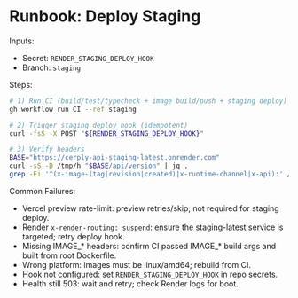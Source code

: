 # Runbook: Deploy Staging

Inputs:
- Secret: `RENDER_STAGING_DEPLOY_HOOK`
- Branch: `staging`

Steps:
```bash
# 1) Run CI (build/test/typecheck + image build/push + staging deploy)
gh workflow run CI --ref staging

# 2) Trigger staging deploy hook (idempotent)
curl -fsS -X POST "${RENDER_STAGING_DEPLOY_HOOK}"

# 3) Verify headers
BASE="https://cerply-api-staging-latest.onrender.com"
curl -sS -D /tmp/h "$BASE/api/version" | jq .
grep -Ei '^(x-image-(tag|revision|created)|x-runtime-channel|x-api):' /tmp/h
```

Common Failures:
- Vercel preview rate-limit: preview retries/skip; not required for staging deploy.
- Render `x-render-routing: suspend`: ensure the staging-latest service is targeted; retry deploy hook.
- Missing IMAGE_* headers: confirm CI passed IMAGE_* build args and built from root Dockerfile.
- Wrong platform: images must be linux/amd64; rebuild from CI.
- Hook not configured: set `RENDER_STAGING_DEPLOY_HOOK` in repo secrets.
- Health still 503: wait and retry; check Render logs for boot.
